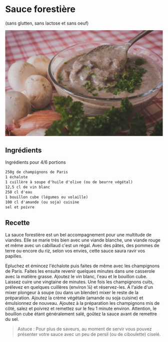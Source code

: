 # Sauce forestière
(sans glutten, sans lactose et sans oeuf)  

![](../img/sauce-forestire-3.jpg)

## Ingrédients
Ingrédients pour 4/6 portions

    250g de champignons de Paris
    1 échalote
    1 cuillère à soupe d'huile d'olive (ou de beurre végétal)
    12,5 cl de vin blanc
    250 cl d'eau
    1 bouillon cube (légumes ou volaille)
    100 cl d'amande (ou soja) cuisine
    sel et poivre

## Recette
La sauce forestière est un bel accompagnement pour une multitude de viandes. Elle se marie très bien avec une viande blanche, une viande rouge et même avec un cabillaud c'est un régal. Avec des pâtes, des pommes de terre ou encore du riz, selon vos envies, cette sauce saura ravir vos papilles.

Epluchez et émincez l'échalote puis faites de même avec les champignons de Paris. Faites les ensuite revenir quelques minutes dans une casserole avec la matière grasse. Ajoutez le vin blanc, l'eau et le bouillon cube. Laissez cuire une vingtaine de minutes.
Une fois les champignons cuits, prélevez en quelques cuillères (environ ¼) et réservez-les. A l'aide d'un mixer plongeur à soupe (ou dans un blender) mixer le reste de la préparation. Ajoutez la crème végétale (amande ou soja cuisine) et émulsionnez de nouveau. Ajoutez à la préparation les champignons mis de côté, salez et poivrez et remettez sur le feu 1 minute environ. Attention, le bouillon cube étant généralement salé, goûtez la sauce avant de remettre du sel.

> Astuce : Pour plus de saveurs, au moment de servir vous pouvez présenter votre sauce avec un peu de persil (ou de ciboulette) ciselé.
